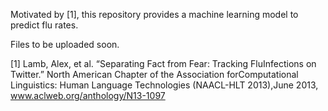 Motivated by [1], this repository provides a machine learning model to predict flu rates.

Files to be uploaded soon.

[1] Lamb,​ ​Alex,​ ​et​ ​al.​ ​“Separating​ ​Fact​ ​from​ ​Fear:​ ​Tracking​ ​Flu​ ​Infections​ ​on​ ​Twitter.”​ ​​North American​ ​Chapter​ ​of​ ​the​ ​Association​ ​for​ ​Computational​ ​Linguistics:​ ​Human​ ​Language​ ​Technologies (NAACL-HLT​ ​2013)​,​ ​June​ ​2013,​ ​www.aclweb.org/anthology/N13-1097
